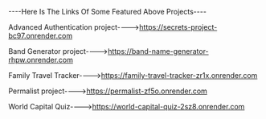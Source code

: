 ----Here Is The Links Of Some Featured Above Projects----

Advanced Authentication project---->https://secrets-project-bc97.onrender.com

Band Generator project---->https://band-name-generator-rhpw.onrender.com

Family Travel Tracker---->https://family-travel-tracker-zr1x.onrender.com

Permalist project---->https://permalist-zf5o.onrender.com

World Capital Quiz---->https://world-capital-quiz-2sz8.onrender.com
